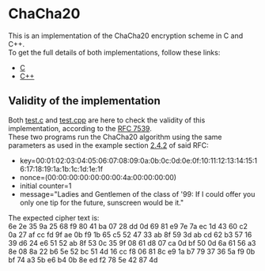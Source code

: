 # ChaCha20

This is an implementation of the ChaCha20 encryption scheme in C and C++.\
To get the full details of both implementations, follow these links:
- [C](C/)
- [C++](C++/)

## Validity of the implementation

Both [test.c](../C/tests/test.c) and [test.cpp](tests/test.cpp) are here to check the validity of this implementation, according to the [RFC 7539](https://tools.ietf.org/html/rfc7539).\
These two programs run the ChaCha20 algorithm using the same parameters as used in the example section [2.4.2](https://tools.ietf.org/html/rfc7539#section-2.4.2) of said RFC:
- key=00:01:02:03:04:05:06:07:08:09:0a:0b:0c:0d:0e:0f:10:11:12:13:14:15:16:17:18:19:1a:1b:1c:1d:1e:1f
- nonce=(00:00:00:00:00:00:00:4a:00:00:00:00)
- initial counter=1
- message="Ladies and Gentlemen of the class of '99: If I could offer you only one tip for the future, sunscreen would be it."

The expected cipher text is:\
6e 2e 35 9a 25 68 f9 80 41 ba 07 28 dd 0d 69 81 e9 7e 7a ec 1d 43 60 c2 0a 27 af cc fd 9f ae 0b f9 1b 65 c5 52 47 33 ab 8f 59 3d ab cd 62 b3 57 16 39 d6 24 e6 51 52 ab 8f 53 0c 35 9f 08 61 d8 07 ca 0d bf 50 0d 6a 61 56 a3 8e 08 8a 22 b6 5e 52 bc 51 4d 16 cc f8 06 81 8c e9 1a b7 79 37 36 5a f9 0b bf 74 a3 5b e6 b4 0b 8e ed f2 78 5e 42 87 4d